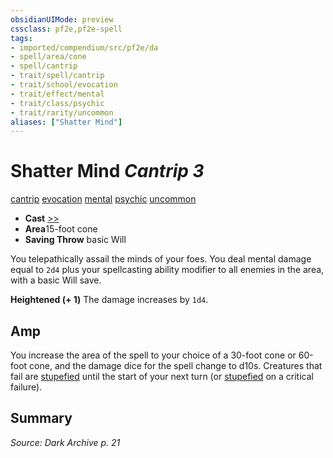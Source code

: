 ```yaml
---
obsidianUIMode: preview
cssclass: pf2e,pf2e-spell
tags:
- imported/compendium/src/pf2e/da
- spell/area/cone
- spell/cantrip
- trait/spell/cantrip
- trait/school/evocation
- trait/effect/mental
- trait/class/psychic
- trait/rarity/uncommon
aliases: ["Shatter Mind"]
---
```

# Shatter Mind *Cantrip 3*   
[cantrip](cantrip.md)  [evocation](evocation.md)  [mental](mental.md)  [psychic](rules/traits/psychic-da.md)  [uncommon](uncommon.md)  

- **Cast** [>>](chapter-9-playing-the-game.md#Actions "Two-Action") 
- **Area**15-foot cone
- **Saving Throw**  basic Will

You telepathically assail the minds of your foes. You deal mental damage equal to `2d4` plus your spellcasting ability modifier to all enemies in the area, with a basic Will save.

**Heightened (+ 1)** The damage increases by `1d4`.

## Amp

You increase the area of the spell to your choice of a 30-foot cone or 60-foot cone, and the damage dice for the spell change to d10s. Creatures that fail are [stupefied](conditions.md#Stupefied) until the start of your next turn (or [stupefied](conditions.md#Stupefied) on a critical failure).

## Summary

*Source: Dark Archive p. 21*